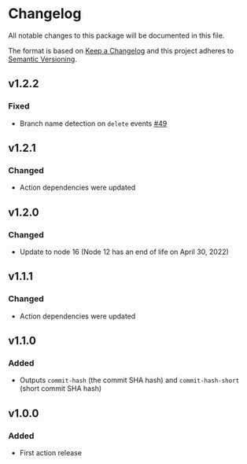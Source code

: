 # Changelog

All notable changes to this package will be documented in this file.

The format is based on [Keep a Changelog][keepachangelog] and this project adheres to [Semantic Versioning][semver].

## v1.2.2

### Fixed

- Branch name detection on `delete` events [#49]

[#49]:https://github.com/gacts/github-slug/issues/49

## v1.2.1

### Changed

- Action dependencies were updated

## v1.2.0

### Changed

- Update to node 16 (Node 12 has an end of life on April 30, 2022)

## v1.1.1

### Changed

- Action dependencies were updated

## v1.1.0

### Added

- Outputs `commit-hash` (the commit SHA hash) and `commit-hash-short` (short commit SHA hash)

## v1.0.0

### Added

- First action release

[keepachangelog]:https://keepachangelog.com/en/1.0.0/
[semver]:https://semver.org/spec/v2.0.0.html
